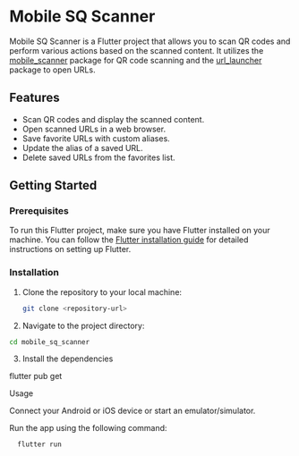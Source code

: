 # Mobile SQ Scanner

Mobile SQ Scanner is a Flutter project that allows you to scan QR codes and perform various actions based on the scanned content. It utilizes the [mobile_scanner](https://pub.dev/packages/mobile_scanner) package for QR code scanning and the [url_launcher](https://pub.dev/packages/url_launcher) package to open URLs.

## Features

- Scan QR codes and display the scanned content.
- Open scanned URLs in a web browser.
- Save favorite URLs with custom aliases.
- Update the alias of a saved URL.
- Delete saved URLs from the favorites list.

## Getting Started

### Prerequisites

To run this Flutter project, make sure you have Flutter installed on your machine. You can follow the [Flutter installation guide](https://flutter.dev/docs/get-started/install) for detailed instructions on setting up Flutter.

### Installation

1. Clone the repository to your local machine:

   ```bash
   git clone <repository-url>

2. Navigate to the project directory:

```bash
cd mobile_sq_scanner
```
3. Install the dependencies

flutter pub get

Usage

Connect your Android or iOS device or start an emulator/simulator.

Run the app using the following command:

      flutter run

